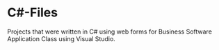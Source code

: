 # C#-Files
Projects that were written in C# using web forms for Business Software Application Class using Visual Studio.
